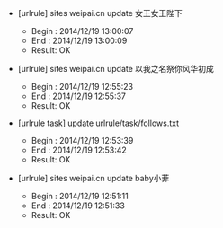 * [urlrule] sites weipai.cn update 女王女王陛下

    * Begin : 2014/12/19 13:00:07
    * End   : 2014/12/19 13:00:09
    * Result: OK

* [urlrule] sites weipai.cn update 以我之名祭你风华初成

    * Begin : 2014/12/19 12:55:23
    * End   : 2014/12/19 12:55:37
    * Result: OK

* [urlrule task] update urlrule/task/follows.txt

    * Begin : 2014/12/19 12:53:39
    * End   : 2014/12/19 12:53:42
    * Result: OK

* [urlrule] sites weipai.cn update baby小菲

    * Begin : 2014/12/19 12:51:11
    * End   : 2014/12/19 12:51:33
    * Result: OK


